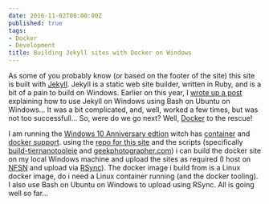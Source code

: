 ```yaml
---
date: 2016-11-02T00:00:00Z
published: true
tags:
- Docker
- Development
title: Building Jekyll sites with Docker on Windows
---
```


As some of you probably know (or based on the footer of the site) this site is built with [Jekyll][1]. Jekyll is a static web site builder, written in Ruby, and is a bit of a pain to build on Windows. Earlier on this year, I [wrote up a post][2] explaining how to use Jekyll on Windows using Bash on Ubuntu on Windows... It was a bit complicated, and, well, worked a few times, but was not too successfull... So, were do we go next? Well, [Docker][3] to the rescue!

I am running the [Windows 10 Anniversary edtion][4] witch has [container][5] and [docker support][6].  using the [repo for this site][7] and the scripts (specifically [build-tiernanotooleie][8] and [geekphotographer.com][9]) i can build the docker site on my local Windows machine and upload the sites as required (I host on [NFSN][10] and upload via [RSync][11]). The docker image i build from is a Linux docker image, do i need a Linux container running (and the docker tooling). I also use Bash on Ubuntu on Windows to upload using RSync. All is going well so far...

[1]:https://jekyllrb.com/
[2]:https://www.tiernanotoole.ie/2016/04/11/installing-jekyll-on-bash-on-ubuntu-on-windows.html
[3]:http://www.docker.io
[4]:https://blogs.windows.com/windowsexperience/2016/08/02/how-to-get-the-windows-10-anniversary-update/
[5]:https://msdn.microsoft.com/en-us/virtualization/windowscontainers/quick_start/quick_start_windows_10
[6]:https://docs.docker.com/engine/getstarted/step_one/
[7]:https://github.com/tiernano/www.tiernanotoole.ie-docker
[8]:https://github.com/tiernano/www.tiernanotoole.ie-docker/blob/master/build-tiernanotooleie
[9]:https://github.com/tiernano/www.tiernanotoole.ie-docker/blob/master/geekphotographer.com
[10]:http://www.nearlyfreespeech.net
[11]:https://en.wikipedia.org/wiki/Rsync